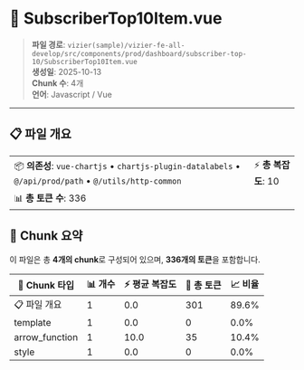 # 📄 SubscriberTop10Item.vue

> **파일 경로**: `vizier(sample)/vizier-fe-all-develop/src/components/prod/dashboard/subscriber-top-10/SubscriberTop10Item.vue`  
> **생성일**: 2025-10-13  
> **Chunk 수**: 4개  
> **언어**: Javascript / Vue
---





## 📋 파일 개요

| | |
|--|--|
| 📦 **의존성**: `vue-chartjs` • `chartjs-plugin-datalabels` • `@/api/prod/path` • `@/utils/http-common` | ⚡ **총 복잡도**: 10 |
| 📊 **총 토큰 수**: 336 |  |






## 🧩 Chunk 요약

이 파일은 총 **4개의 chunk**로 구성되어 있으며, **336개의 토큰**을 포함합니다.

| 🧩 Chunk 타입 | 📊 개수 | ⚡ 평균 복잡도 | 📝 총 토큰 | 📈 비율 |
|---------------|--------|-------------|----------|--------|
| 📋 파일 개요 | 1 | 0.0 | 301 | 89.6% |
| template | 1 | 0.0 | 0 | 0.0% |
| arrow_function | 1 | 10.0 | 35 | 10.4% |
| style | 1 | 0.0 | 0 | 0.0% |

